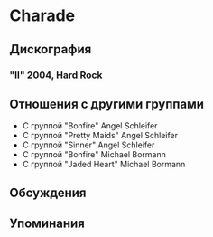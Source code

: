 # Charade



## Дискография

### "II" 2004, Hard Rock




## Отношения с другими группами

* C группой "Bonfire" Angel Schleifer
* C группой "Pretty Maids" Angel Schleifer
* C группой "Sinner" Angel Schleifer
* C группой "Bonfire" Michael Bormann
* C группой "Jaded Heart" Michael Bormann

## Обсуждения


## Упоминания

